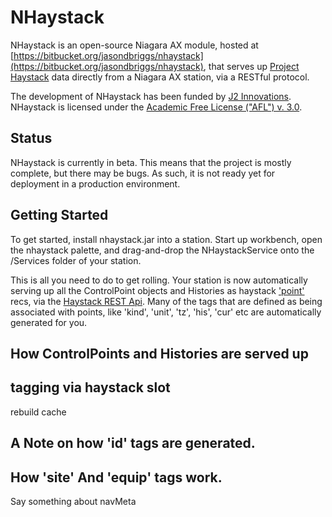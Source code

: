# NHaystack

NHaystack is an open-source Niagara AX module, hosted at
[https://bitbucket.org/jasondbriggs/nhaystack](https://bitbucket.org/jasondbriggs/nhaystack),
that serves up [Project Haystack](http://project-haystack.org) data 
directly from a Niagara AX station, via a RESTful protocol.

The development of NHaystack has been funded by 
[J2 Innovations](http://www.j2inn.com).  NHaystack is licensed under the
[Academic Free License ("AFL") v. 3.0](http://opensource.org/licenses/AFL-3.0).

## Status

NHaystack is currently in beta.  This means that the project is mostly complete,
but there may be bugs.  As such, it is not ready yet for deployment in a
production environment.

## Getting Started

To get started, install nhaystack.jar into a station.  Start up workbench, 
open the nhaystack palette, and drag-and-drop the NHaystackService onto 
the /Services folder of your station.

This is all you need to do to get rolling.  Your station is now automatically
serving up all the ControlPoint objects and Histories as haystack 
['point'](http://project-haystack.org/tag/point) recs, 
via the [Haystack REST Api](http://project-haystack.org/doc/Rest). 
Many of the tags that are defined as being associated with points, like 
'kind', 'unit', 'tz', 'his', 'cur' etc are automatically generated for you.

## How ControlPoints and Histories are served up

## tagging via haystack slot

rebuild cache

## A Note on how 'id' tags are generated.

## How 'site' And 'equip' tags work.

Say something about navMeta





